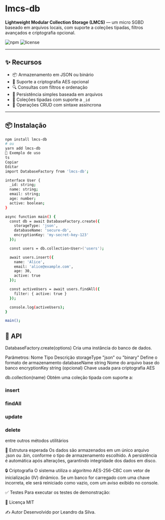 # lmcs-db

**Lightweight Modular Collection Storage (LMCS)** — um micro SGBD baseado em arquivos locais, com suporte a coleções tipadas, filtros avançados e criptografia opcional.

![npm](https://img.shields.io/npm/v/lmcs-db)
![license](https://img.shields.io/npm/l/lmcs-db)

---

## ✨ Recursos

- 📦 Armazenamento em JSON ou binário  
- 🔐 Suporte a criptografia AES opcional  
- 🔍 Consultas com filtros e ordenação  
- 💾 Persistência simples baseada em arquivos  
- 🧩 Coleções tipadas com suporte a `_id`  
- 🔄 Operações CRUD com sintaxe assíncrona  

---

## 📦 Instalação

```bash
npm install lmcs-db
# ou
yarn add lmcs-db
🚀 Exemplo de uso
ts
Copiar
Editar
import DatabaseFactory from 'lmcs-db';

interface User {
  _id: string;
  name: string;
  email: string;
  age: number;
  active: boolean;
}

async function main() {
  const db = await DatabaseFactory.create({
    storageType: 'json',
    databaseName: 'secure-db',
    encryptionKey: 'my-secret-key-123'
  });

  const users = db.collection<User>('users');

  await users.insert({
    name: 'Alice',
    email: 'alice@example.com',
    age: 30,
    active: true
  });

  const activeUsers = await users.findAll({
    filter: { active: true }
  });

  console.log(activeUsers);
}

main();
```


## 📘 API
DatabaseFactory.create(options)
Cria uma instância do banco de dados.

Parâmetros:
Nome	Tipo	Descrição
storageType	"json" ou "binary"	Define o formato de armazenamento
databaseName	string	Nome do arquivo base do banco
encryptionKey	string (opcional)	Chave usada para criptografia AES

db.collection<T>(name)
Obtém uma coleção tipada com suporte a:

### insert

### findAll

### update

### delete

entre outros métodos utilitários

📂 Estrutura esperada
Os dados são armazenados em um único arquivo .json ou .bin, conforme o tipo de armazenamento escolhido.
A persistência é automática após alterações, garantindo integridade dos dados em disco.

🔒 Criptografia
O sistema utiliza o algoritmo AES-256-CBC com vetor de inicialização (IV) dinâmico.
Se um banco for carregado com uma chave incorreta, ele será reiniciado como vazio, com um aviso exibido no console.

✅ Testes
Para executar os testes de demonstração:

📄 Licença
MIT

✍️ Autor
Desenvolvido por Leandro da Silva.
